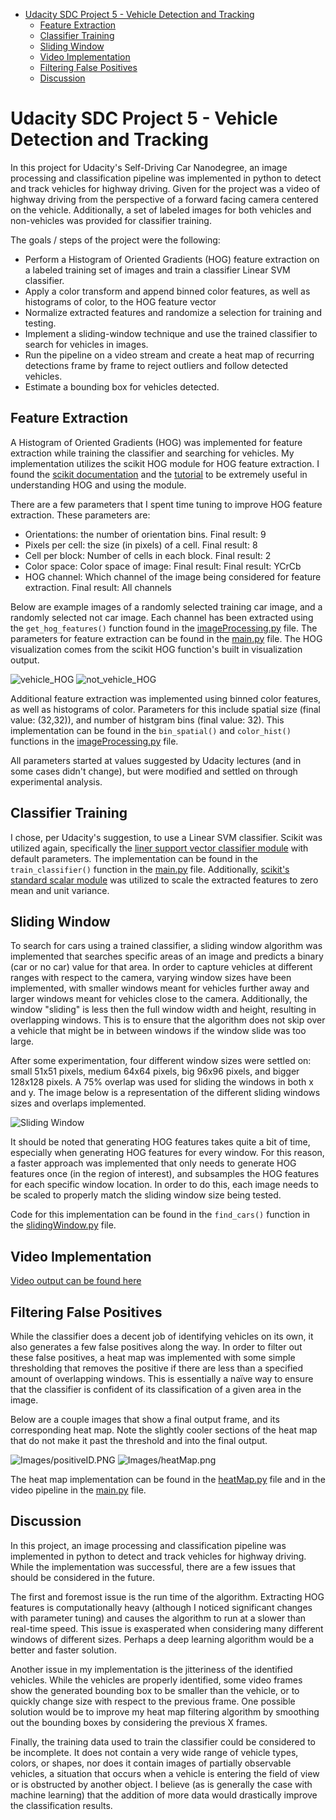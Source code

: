 - [Udacity SDC Project 5 - Vehicle Detection and Tracking](#)
  - [Feature Extraction](#feature-extraction)
  - [Classifier Training](#classifier-training)
  - [Sliding Window](#sliding-window)
  - [Video Implementation](#video-implementation)
  - [Filtering False Positives](#filtering-false-positives)
  - [Discussion](#discussion)

# Udacity SDC Project 5 - Vehicle Detection and Tracking

In this project for Udacity's Self-Driving Car Nanodegree, an image processing and classification pipeline was implemented in python to detect and track vehicles for highway driving. Given for the project was a video of highway driving from the perspective of a forward facing camera centered on the vehicle. Additionally, a set of labeled images for both vehicles and non-vehicles was provided for classifier training.

The goals / steps of the project were the following:
* Perform a Histogram of Oriented Gradients (HOG) feature extraction on a labeled training set of images and train a classifier Linear SVM classifier.
* Apply a color transform and append binned color features, as well as histograms of color, to the HOG feature vector
* Normalize extracted features and randomize a selection for training and testing.
* Implement a sliding-window technique and use the trained classifier to search for vehicles in images.
* Run the pipeline on a video stream and create a heat map of recurring detections frame by frame to reject outliers and follow detected vehicles.
* Estimate a bounding box for vehicles detected.

## Feature Extraction
A Histogram of Oriented Gradients (HOG) was implemented for feature extraction while training the classifier and searching for vehicles. My implementation utilizes the scikit HOG module for HOG feature extraction. I found the [scikit documentation](http://scikit-image.org/docs/dev/api/skimage.feature.html?highlight=feature%20hog#skimage.feature.hog) and the [tutorial](http://scikit-image.org/docs/dev/auto_examples/features_detection/plot_hog.html) to be extremely useful in understanding HOG and using the module.

There are a few parameters that I spent time tuning to improve HOG feature extraction. These parameters are:
* Orientations: the number of orientation bins. Final result: 9
* Pixels per cell: the size (in pixels) of a cell. Final result: 8
* Cell per block: Number of cells in each block. Final result: 2
* Color space: Color space of image: Final result: Final result: YCrCb
* HOG channel: Which channel of the image being considered for feature extraction. Final result: All channels

Below are example images of a randomly selected training car image, and a randomly selected not car image. Each channel has been extracted using the `get_hog_features()` function found in the [imageProcessing.py](imageProcessing.py) file. The parameters for feature extraction can be found in the [main.py](main.py) file. The HOG visualization comes from the scikit HOG function's built in visualization output.

![vehicle_HOG](Images/vehicle_HOG.png)
![not_vehicle_HOG](Images/not_vehicle_HOG.png)

Additional feature extraction was implemented using binned color features, as well as histograms of color. Parameters for this include spatial size (final value: (32,32)), and number of histgram bins (final value: 32). This implementation can be found in the `bin_spatial()` and `color_hist()` functions in the [imageProcessing.py](imageProcessing.py) file.

All parameters started at values suggested by Udacity lectures (and in some cases didn't change), but were modified and settled on through experimental analysis.

## Classifier Training
I chose, per Udacity's suggestion, to use a Linear SVM classifier. Scikit was utilized again, specifically the [liner support vector classifier module](http://scikit-learn.org/stable/modules/generated/sklearn.svm.LinearSVC.html#sklearn.svm.LinearSVC) with default parameters. The implementation can be found in the `train_classifier()` function in the [main.py](main.py) file. Additionally, [scikit's standard scalar module](http://scikit-learn.org/stable/modules/generated/sklearn.preprocessing.StandardScaler.html) was utilized to scale the extracted features to zero mean and unit variance.

## Sliding Window
To search for cars using a trained classifier, a sliding window algorithm was implemented that searches specific areas of an image and predicts a binary (car or no car) value for that area. In order to capture vehicles at different ranges with respect to the camera, varying window sizes have been implemented, with smaller windows meant for vehicles further away and larger windows meant for vehicles close to the camera. Additionally, the window "sliding" is less then the full window width and height, resulting in overlapping windows. This is to ensure that the algorithm does not skip over a vehicle that might be in between windows if the window slide was too large.

After some experimentation, four different window sizes were settled on: small 51x51 pixels, medium 64x64 pixels, big 96x96 pixels, and bigger 128x128 pixels. A 75% overlap was used for sliding the windows in both x and y. The image below is a representation of the different sliding windows sizes and overlaps implemented.

![Sliding Window](Images/SlidingWindow.png)

It should be noted that generating HOG features takes quite a bit of time, especially when generating HOG features for every window. For this reason, a faster approach was implemented that only needs to generate HOG features once (in the region of interest), and subsamples the HOG features for each specific window location. In order to do this, each image needs to be scaled to properly match the sliding window size being tested.

Code for this implementation can be found in the `find_cars()` function in the [slidingWindow.py](slidingWindow.py) file.

## Video Implementation
[Video output can be found here](output.avi)

## Filtering False Positives
While the classifier does a decent job of identifying vehicles on its own, it also generates a few false positives along the way. In order to filter out these false positives, a heat map was implemented with some simple thresholding that removes the positive if there are less than a specified amount of overlapping windows. This is essentially a naïve way to ensure that the classifier is confident of its classification of a given area in the image.

Below are a couple images that show a final output frame, and its corresponding heat map. Note the slightly cooler sections of the heat map that do not make it past the threshold and into the final output.

![Images/positiveID.PNG](Images/positiveID.PNG)
![Images/heatMap.png](Images/heatMap.png)

The heat map implementation can be found in the [heatMap.py](heatMap.py) file and in the video pipeline in the [main.py](main.py) file.

## Discussion
In this project, an image processing and classification pipeline was implemented in python to detect and track vehicles for highway driving. While the implementation was successful, there are a few issues that should be considered in the future.

The first and foremost issue is the run time of the algorithm. Extracting HOG features is computationally heavy (although I noticed significant changes with parameter tuning) and causes the algorithm to run at a slower than real-time speed. This issue is exasperated when considering many different windows of different sizes. Perhaps a deep learning algorithm would be a better and faster solution.

Another issue in my implementation is the jitteriness of the identified vehicles. While the vehicles are properly identified, some video frames show the generated bounding box to be smaller than the vehicle, or to quickly change size with respect to the previous frame. One possible solution would be to improve my heat map filtering algorithm by smoothing out the bounding boxes by considering the previous X frames.

Finally, the training data used to train the classifier could be considered to be incomplete. It does not contain a very wide range of vehicle types, colors, or shapes, nor does it contain images of partially observable vehicles, a situation that occurs when a vehicle is entering the field of view or is obstructed by another object. I believe (as is generally the case with machine learning) that the addition of more data would drastically improve the classification results.
